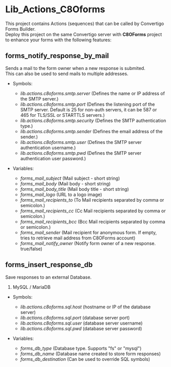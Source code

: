 # Lib_Actions_C8Oforms #

This project contains Actions (sequences) that can be called by Convertigo Forms Builder.\
Deploy this project on the same Convertigo server with **C8OForms** project to enhance your forms with the following features:

## forms_notify_response_by_mail
Sends a mail to the form owner when a new response is submited.\
This can also be used to send mails to multiple addresses.

- Symbols:
    - *lib.actions.c8oforms.smtp.server* (Defines the name or IP address of the SMTP server.)
    - *lib.actions.c8oforms.smtp.port* (Defines the listening port of the SMTP server. Default is 25 for non-auth servers, it can be 587 or 465 for TLS/SSL or STARTTLS servers.)
    - *lib.actions.c8oforms.smtp.security* (Defines the SMTP authentication type.)
    - *lib.actions.c8oforms.smtp.sender* (Defines the email address of the sender.)
    - *lib.actions.c8oforms.smtp.user* (Defines the SMTP server authentication username.)
    - *lib.actions.c8oforms.smtp.pwd* (Defines the SMTP server authentication user password.)

- Variables:
    - *forms_mail_subject* (Mail subject - short string)
    - *forms_mail_body* (Mail body - short string)
    - *forms_mail_body_title* (Mail body title - short string)
    - *forms_mail_logo* (URL to a logo image)
    - *forms_mail_recipients_to* (To Mail recipients separated by comma or semicolon.)
    - *forms_mail_recipients_cc* (Cc Mail recipients separated by comma or semicolon.)
    - *forms_mail_recipients_bcc* (Bcc Mail recipients separated by comma or semicolon.)
    - *forms_mail_sender* (Mail recipient for anonymous form. If empty, tries to retrieve mail address from C8OForms account)
    - *forms_mail_notify_owner* (Notify form owner of a new response. true/false)

## forms_insert_response_db
Save responses to an external Database.

1. MySQL / MariaDB
- Symbols:
    - *lib.actions.c8oforms.sql.host* (hostname or IP of the database server)
    - *lib.actions.c8oforms.sql.port* (database server port)
    - *lib.actions.c8oforms.sql.user* (database server username)
    - *lib.actions.c8oforms.sql.pwd* (database server password)

- Variables:
    - *forms_db_type* (Database type. Supports "fs" or "mysql")
    - *forms_db_name* (Database name created to store form responses)
    - *forms_db_destination* (Can be used to override SQL symbols)